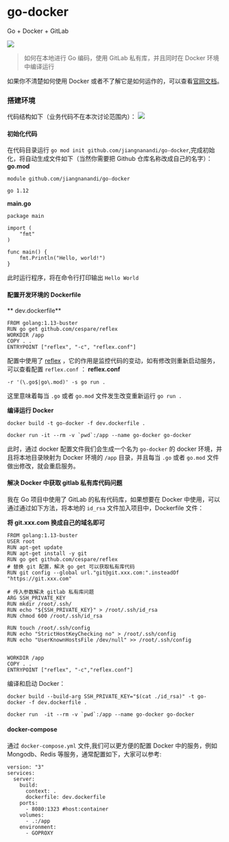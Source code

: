 # go-docker
Go + Docker + GitLab

![](https:/cl.ly/1398e09ac94e/jz1v8e2wrog01wo0ljyn.jpg)
> 如何在本地进行 Go 编码，使用 GitLab 私有库，并且同时在 Docker 环境中编译运行



如果你不清楚如何使用 Docker 或者不了解它是如何运作的，可以查看[官网文档](https://www.docker.com/why-docker)。

### 搭建环境

代码结构如下（业务代码不在本次讨论范围内）：
![](https:/cl.ly/d7d68f6e8c35/Image%202019-09-16%20at%201.53.56%20PM.png)
#### 初始化代码
在代码目录运行 `go mod init github.com/jiangnanandi/go-docker`,完成初始化，将自动生成文件如下（当然你需要把 Github 仓库名称改成自己的名字）：
**go.mod**
```applescript
module github.com/jiangnanandi/go-docker

go 1.12
```

**main.go**
```applescript
package main

import (
	"fmt"
)

func main() {
    fmt.Println("Hello, world!")
}
```

此时运行程序，将在命令行打印输出 `Hello World`

#### 配置开发环境的 Dockerfile
** dev.dockerfile**

```applescript
FROM golang:1.13-buster
RUN go get github.com/cespare/reflex
WORKDIR /app
COPY . .
ENTRYPOINT ["reflex", "-c", "reflex.conf"]
```

配置中使用了 [reflex](https://github.com/cespare/reflex) ，它的作用是监控代码的变动，如有修改则重新启动服务，可以查看配置 `reflex.conf` ：
**reflex.conf**
```applescript
-r '(\.go$|go\.mod)' -s go run .
```

这里意味着每当 `.go` 或者 `go.mod` 文件发生改变重新运行 `go run .`

**编译运行 Docker**
```applescript
docker build -t go-docker -f dev.dockerfile .

docker run -it --rm -v `pwd`:/app --name go-docker go-docker

```

此时，通过 docker 配置文件我们会生成一个名为 `go-docker` 的 docker 环境，并且将本地目录映射为 Docker 环境的 `/app` 目录，并且每当  `.go` 或者 `go.mod` 文件做出修改，就会重启服务。

#### 解决 Docker 中获取 gitlab 私有库代码问题

我在 Go 项目中使用了 GitLab 的私有代码库，如果想要在 Docker 中使用，可以通过通过如下方法，将本地的 `id_rsa` 文件加入项目中，Dockerfile 文件：

**将 git.xxx.com 换成自己的域名即可**

```applescript
FROM golang:1.13-buster
USER root
RUN apt-get update
RUN apt-get install -y git
RUN go get github.com/cespare/reflex
# 替换 git 配置，解决 go get 可以获取私有库代码
RUN git config --global url."git@git.xxx.com:".insteadOf "https://git.xxx.com"

# 传入参数解决 gitlab 私有库问题
ARG SSH_PRIVATE_KEY
RUN mkdir /root/.ssh/
RUN echo "${SSH_PRIVATE_KEY}" > /root/.ssh/id_rsa
RUN chmod 600 /root/.ssh/id_rsa

RUN touch /root/.ssh/config
RUN echo "StrictHostKeyChecking no" > /root/.ssh/config
RUN echo "UserKnownHostsFile /dev/null" >> /root/.ssh/config


WORKDIR /app
COPY . .
ENTRYPOINT ["reflex", "-c","reflex.conf"]
```

编译和启动 Docker：
```applescript
docker build --build-arg SSH_PRIVATE_KEY="$(cat ./id_rsa)" -t go-docker -f dev.dockerfile .

docker run  -it --rm -v `pwd`:/app --name go-docker go-docker
```
#### docker-compose
通过 `docker-compose.yml` 文件,我们可以更方便的配置 Docker 中的服务，例如 Mongodb、Redis 等服务，通常配置如下，大家可以参考:
```applescript
version: "3"
services:
  server:
    build:
      context: .
      dockerfile: dev.dockerfile
    ports:
      - 8080:1323 #host:container
    volumes:
      - .:/app
    environment:
      - GOPROXY
```